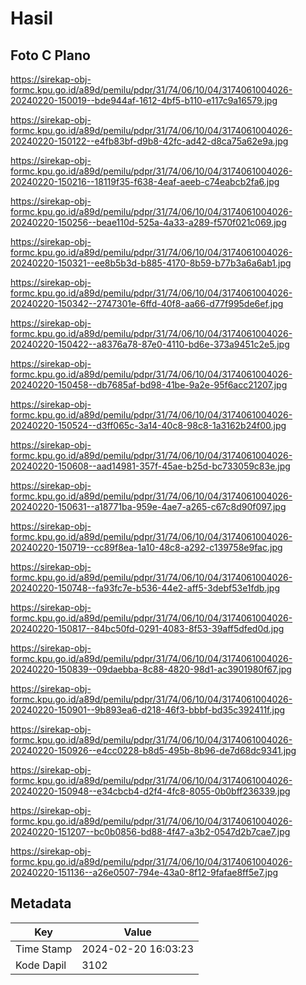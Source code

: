 # Hasil

## Foto C Plano

https://sirekap-obj-formc.kpu.go.id/a89d/pemilu/pdpr/31/74/06/10/04/3174061004026-20240220-150019--bde944af-1612-4bf5-b110-e117c9a16579.jpg

https://sirekap-obj-formc.kpu.go.id/a89d/pemilu/pdpr/31/74/06/10/04/3174061004026-20240220-150122--e4fb83bf-d9b8-42fc-ad42-d8ca75a62e9a.jpg

https://sirekap-obj-formc.kpu.go.id/a89d/pemilu/pdpr/31/74/06/10/04/3174061004026-20240220-150216--18119f35-f638-4eaf-aeeb-c74eabcb2fa6.jpg

https://sirekap-obj-formc.kpu.go.id/a89d/pemilu/pdpr/31/74/06/10/04/3174061004026-20240220-150256--beae110d-525a-4a33-a289-f570f021c069.jpg

https://sirekap-obj-formc.kpu.go.id/a89d/pemilu/pdpr/31/74/06/10/04/3174061004026-20240220-150321--ee8b5b3d-b885-4170-8b59-b77b3a6a6ab1.jpg

https://sirekap-obj-formc.kpu.go.id/a89d/pemilu/pdpr/31/74/06/10/04/3174061004026-20240220-150342--2747301e-6ffd-40f8-aa66-d77f995de6ef.jpg

https://sirekap-obj-formc.kpu.go.id/a89d/pemilu/pdpr/31/74/06/10/04/3174061004026-20240220-150422--a8376a78-87e0-4110-bd6e-373a9451c2e5.jpg

https://sirekap-obj-formc.kpu.go.id/a89d/pemilu/pdpr/31/74/06/10/04/3174061004026-20240220-150458--db7685af-bd98-41be-9a2e-95f6acc21207.jpg

https://sirekap-obj-formc.kpu.go.id/a89d/pemilu/pdpr/31/74/06/10/04/3174061004026-20240220-150524--d3ff065c-3a14-40c8-98c8-1a3162b24f00.jpg

https://sirekap-obj-formc.kpu.go.id/a89d/pemilu/pdpr/31/74/06/10/04/3174061004026-20240220-150608--aad14981-357f-45ae-b25d-bc733059c83e.jpg

https://sirekap-obj-formc.kpu.go.id/a89d/pemilu/pdpr/31/74/06/10/04/3174061004026-20240220-150631--a18771ba-959e-4ae7-a265-c67c8d90f097.jpg

https://sirekap-obj-formc.kpu.go.id/a89d/pemilu/pdpr/31/74/06/10/04/3174061004026-20240220-150719--cc89f8ea-1a10-48c8-a292-c139758e9fac.jpg

https://sirekap-obj-formc.kpu.go.id/a89d/pemilu/pdpr/31/74/06/10/04/3174061004026-20240220-150748--fa93fc7e-b536-44e2-aff5-3debf53e1fdb.jpg

https://sirekap-obj-formc.kpu.go.id/a89d/pemilu/pdpr/31/74/06/10/04/3174061004026-20240220-150817--84bc50fd-0291-4083-8f53-39aff5dfed0d.jpg

https://sirekap-obj-formc.kpu.go.id/a89d/pemilu/pdpr/31/74/06/10/04/3174061004026-20240220-150839--09daebba-8c88-4820-98d1-ac3901980f67.jpg

https://sirekap-obj-formc.kpu.go.id/a89d/pemilu/pdpr/31/74/06/10/04/3174061004026-20240220-150901--9b893ea6-d218-46f3-bbbf-bd35c392411f.jpg

https://sirekap-obj-formc.kpu.go.id/a89d/pemilu/pdpr/31/74/06/10/04/3174061004026-20240220-150926--e4cc0228-b8d5-495b-8b96-de7d68dc9341.jpg

https://sirekap-obj-formc.kpu.go.id/a89d/pemilu/pdpr/31/74/06/10/04/3174061004026-20240220-150948--e34cbcb4-d2f4-4fc8-8055-0b0bff236339.jpg

https://sirekap-obj-formc.kpu.go.id/a89d/pemilu/pdpr/31/74/06/10/04/3174061004026-20240220-151207--bc0b0856-bd88-4f47-a3b2-0547d2b7cae7.jpg

https://sirekap-obj-formc.kpu.go.id/a89d/pemilu/pdpr/31/74/06/10/04/3174061004026-20240220-151136--a26e0507-794e-43a0-8f12-9fafae8ff5e7.jpg


## Metadata

| Key        | Value               |
| ---------- | ------------------- |
| Time Stamp | 2024-02-20 16:03:23 |
| Kode Dapil | 3102                |



